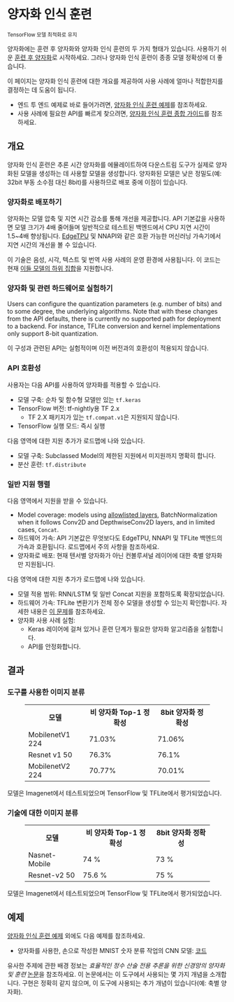 # 양자화 인식 훈련

<sub>TensorFlow 모델 최적화로 유지</sub>

양자화에는 훈련 후 양자화와 양자화 인식 훈련의 두 가지 형태가 있습니다. 사용하기 쉬운 [훈련 후 양자화](post_training.md)로 시작하세요. 그러나 양자화 인식 훈련이 종종 모델 정확성에 더 좋습니다.

이 페이지는 양자화 인식 훈련에 대한 개요를 제공하여 사용 사례에 얼마나 적합한지를 결정하는 데 도움이 됩니다.

- 엔드 투 엔드 예제로 바로 들어가려면, [양자화 인식 훈련 예제](training_example.md)를 참조하세요.
- 사용 사례에 필요한 API를 빠르게 찾으려면, [양자화 인식 훈련 종합 가이드](training_comprehensive_guide.md)를 참조하세요.

## 개요

양자화 인식 훈련은 추론 시간 양자화를 에뮬레이트하여 다운스트림 도구가 실제로 양자화된 모델을 생성하는 데 사용할 모델을 생성합니다. 양자화된 모델은 낮은 정밀도(예: 32bit 부동 소수점 대신 8bit)를 사용하므로 배포 중에 이점이 있습니다.

### 양자화로 배포하기

양자화는 모델 압축 및 지연 시간 감소를 통해 개선을 제공합니다. API 기본값을 사용하면 모델 크기가 4배 줄어들며 일반적으로 테스트된 백엔드에서 CPU 지연 시간이 1.5~4배 향상됩니다. [EdgeTPU](https://coral.ai/docs/edgetpu/benchmarks/) 및 NNAPI와 같은 호환 가능한 머신러닝 가속기에서 지연 시간의 개선을 볼 수 있습니다.

이 기술은 음성, 시각, 텍스트 및 번역 사용 사례의 운영 환경에 사용됩니다. 이 코드는 현재 [이들 모델의 하위 집합](#general-support-matrix)을 지원합니다.

### 양자화 및 관련 하드웨어로 실험하기

Users can configure the quantization parameters (e.g. number of bits) and to some degree, the underlying algorithms. Note that with these changes from the API defaults, there is currently no supported path for deployment to a backend. For instance, TFLite conversion and kernel implementations only support 8-bit quantization.

이 구성과 관련된 API는 실험적이며 이전 버전과의 호환성이 적용되지 않습니다.

### API 호환성

사용자는 다음 API를 사용하여 양자화를 적용할 수 있습니다.

- 모델 구축: 순차 및 함수형 모델만 있는 `tf.keras`
- TensorFlow 버전: tf-nightly용 TF 2.x
    - TF 2.X 패키지가 있는 `tf.compat.v1`은 지원되지 않습니다.
- TensorFlow 실행 모드: 즉시 실행

다음 영역에 대한 지원 추가가 로드맵에 나와 있습니다.

<!-- TODO(tfmot): file Github issues. -->

- 모델 구축: Subclassed Model의 제한된 지원에서 미지원까지 명확히 합니다.
- 분산 훈련: `tf.distribute`

### 일반 지원 행렬

다음 영역에서 지원을 받을 수 있습니다.

- Model coverage: models using [allowlisted layers](https://github.com/tensorflow/model-optimization/tree/master/tensorflow_model_optimization/python/core/quantization/keras/default_8bit/default_8bit_quantize_registry.py), BatchNormalization when it follows Conv2D and DepthwiseConv2D layers, and in limited cases, `Concat`.
    <!-- TODO(tfmot): add more details and ensure they are all correct. -->
- 하드웨어 가속: API 기본값은 무엇보다도 EdgeTPU, NNAPI 및 TFLite 백엔드의 가속과 호환됩니다. 로드맵에서 주의 사항을 참조하세요.
- 양자화로 배포: 현재 텐서별 양자화가 아닌 컨볼루셔널 레이어에 대한 축별 양자화만 지원됩니다.

다음 영역에 대한 지원 추가가 로드맵에 나와 있습니다.

<!-- TODO(tfmot): file Github issue. Update as more functionality is added prior
to launch. -->

- 모델 적용 범위: RNN/LSTM 및 일반 Concat 지원을 포함하도록 확장되었습니다.
- 하드웨어 가속: TFLite 변환기가 전체 정수 모델을 생성할 수 있는지 확인합니다. 자세한 내용은 [이 문제](https://github.com/tensorflow/tensorflow/issues/38285)를 참조하세요.
- 양자화 사용 사례 실험:
    - Keras 레이어에 걸쳐 있거나 훈련 단계가 필요한 양자화 알고리즘을 실험합니다.
    - API를 안정화합니다.

## 결과

### 도구를 사용한 이미지 분류

<figure>
  <table>
    <tr>
      <th>모델</th>
      <th>비 양자화 Top-1 정확성</th>
      <th>8bit 양자화 정확성</th>
    </tr>
    <tr>
      <td>MobilenetV1 224</td>
      <td>71.03%</td>
      <td>71.06%</td>
    </tr>
    <tr>
      <td>Resnet v1 50</td>
      <td>76.3%</td>
      <td>76.1%</td>
    </tr>
    <tr>
      <td>MobilenetV2 224</td>
      <td>70.77%</td>
      <td>70.01%</td>
    </tr>
 </table>
</figure>

모델은 Imagenet에서 테스트되었으며 TensorFlow 및 TFLite에서 평가되었습니다.

### 기술에 대한 이미지 분류

<figure>
  <table>
    <tr>
      <th>모델</th>
      <th>비 양자화 Top-1 정확성</th>
      <th>8bit 양자화 정확성</th>
    </tr>
<tr>
      <td>Nasnet-Mobile</td>
      <td>74 %</td>
      <td>73 %</td>
    </tr>
    <tr>
      <td>Resnet-v2 50</td>
      <td>75.6 %</td>
      <td>75 %</td>
    </tr>
 </table>
</figure>

모델은 Imagenet에서 테스트되었으며 TensorFlow 및 TFLite에서 평가되었습니다.

## 예제

[양자화 인식 훈련 예제](training_example.md) 외에도 다음 예제를 참조하세요.

- 양자화를 사용한, 손으로 작성한 MNIST 숫자 분류 작업의 CNN 모델: [코드](https://github.com/tensorflow/model-optimization/blob/master/tensorflow_model_optimization/python/core/quantization/keras/quantize_functional_test.py)

유사한 주제에 관한 배경 정보는 *효율적인 정수 산술 전용 추론을 위한 신경망의 양자화 및 훈련* [논문](https://arxiv.org/abs/1712.05877)을 참조하세요. 이 논문에서는 이 도구에서 사용되는 몇 가지 개념을 소개합니다. 구현은 정확히 같지 않으며, 이 도구에 사용되는 추가 개념이 있습니다(예: 축별 양자화).
